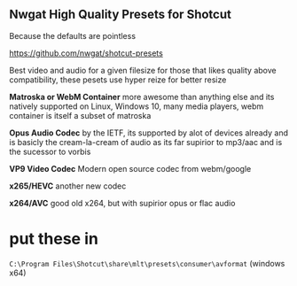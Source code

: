 ## Nwgat High Quality Presets for Shotcut

Because the defaults are pointless

https://github.com/nwgat/shotcut-presets

Best video and audio for a given filesize for those that likes quality above compatibility, these pesets use hyper reize for better resize 

**Matroska or WebM Container** 
more awesome than anything else and its natively supported on Linux, Windows 10, many media players, webm container is itself a subset of matroska

**Opus Audio Codec** 
by the IETF, its supported by alot of devices already and is basicly the cream-la-cream of audio as its far supirior to mp3/aac and is the sucessor to vorbis

**VP9 Video Codec**
Modern open source codec from webm/google

**x265/HEVC**
another new codec

**x264/AVC**
good old x264, but with supirior opus or flac audio

# put these in
`C:\Program Files\Shotcut\share\mlt\presets\consumer\avformat` (windows x64)
